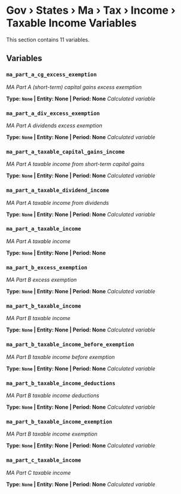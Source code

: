 # Gov › States › Ma › Tax › Income › Taxable Income Variables

This section contains 11 variables.

## Variables

### `ma_part_a_cg_excess_exemption`
*MA Part A (short-term) capital gains excess exemption*

**Type: `None` | Entity: None | Period: None**
*Calculated variable*

### `ma_part_a_div_excess_exemption`
*MA Part A dividends excess exemption*

**Type: `None` | Entity: None | Period: None**
*Calculated variable*

### `ma_part_a_taxable_capital_gains_income`
*MA Part A taxable income from short-term capital gains*

**Type: `None` | Entity: None | Period: None**
*Calculated variable*

### `ma_part_a_taxable_dividend_income`
*MA Part A taxable income from dividends*

**Type: `None` | Entity: None | Period: None**
*Calculated variable*

### `ma_part_a_taxable_income`
*MA Part A taxable income*

**Type: `None` | Entity: None | Period: None**

### `ma_part_b_excess_exemption`
*MA Part B excess exemption*

**Type: `None` | Entity: None | Period: None**
*Calculated variable*

### `ma_part_b_taxable_income`
*MA Part B taxable income*

**Type: `None` | Entity: None | Period: None**
*Calculated variable*

### `ma_part_b_taxable_income_before_exemption`
*MA Part B taxable income before exemption*

**Type: `None` | Entity: None | Period: None**
*Calculated variable*

### `ma_part_b_taxable_income_deductions`
*MA Part B taxable income deductions*

**Type: `None` | Entity: None | Period: None**
*Calculated variable*

### `ma_part_b_taxable_income_exemption`
*MA Part B taxable income exemption*

**Type: `None` | Entity: None | Period: None**
*Calculated variable*

### `ma_part_c_taxable_income`
*MA Part C taxable income*

**Type: `None` | Entity: None | Period: None**
*Calculated variable*
